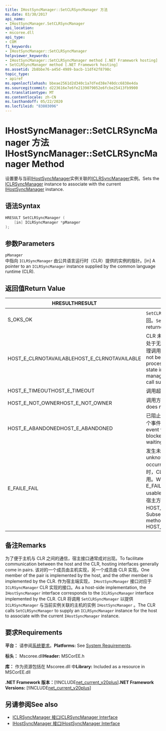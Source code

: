 ```yaml
---
title: IHostSyncManager::SetCLRSyncManager 方法
ms.date: 03/30/2017
api_name:
- IHostSyncManager.SetCLRSyncManager
api_location:
- mscoree.dll
api_type:
- COM
f1_keywords:
- IHostSyncManager::SetCLRSyncManager
helpviewer_keywords:
- IHostSyncManager::SetCLRSyncManager method [.NET Framework hosting]
- SetCLRSyncManager method [.NET Framework hosting]
ms.assetid: 2b8bbe76-a45d-4989-bacb-11df42f8798c
topic_type:
- apiref
ms.openlocfilehash: bbeae2561d2d340c1a7dfed38e740dcc6838e4da
ms.sourcegitcommit: d223616e7e6fe2139079052e6fcbe25413fb9900
ms.translationtype: MT
ms.contentlocale: zh-CN
ms.lasthandoff: 05/22/2020
ms.locfileid: "83803096"
---
```

# <a name="ihostsyncmanagersetclrsyncmanager-method"></a><span data-ttu-id="d4738-102">IHostSyncManager::SetCLRSyncManager 方法</span><span class="sxs-lookup"><span data-stu-id="d4738-102">IHostSyncManager::SetCLRSyncManager Method</span></span>
<span data-ttu-id="d4738-103">设置要与当前[IHostSyncManager](ihostsyncmanager-interface.md)实例关联的[ICLRSyncManager](../../../../docs/framework/unmanaged-api/hosting/iclrsyncmanager-interface.md)实例。</span><span class="sxs-lookup"><span data-stu-id="d4738-103">Sets the [ICLRSyncManager](../../../../docs/framework/unmanaged-api/hosting/iclrsyncmanager-interface.md) instance to associate with the current [IHostSyncManager](ihostsyncmanager-interface.md) instance.</span></span>  
  
## <a name="syntax"></a><span data-ttu-id="d4738-104">语法</span><span class="sxs-lookup"><span data-stu-id="d4738-104">Syntax</span></span>  
  
```cpp  
HRESULT SetCLRSyncManager (  
    [in] ICLRSyncManager *pManager  
);  
```  
  
## <a name="parameters"></a><span data-ttu-id="d4738-105">参数</span><span class="sxs-lookup"><span data-stu-id="d4738-105">Parameters</span></span>  
 `pManager`  
 <span data-ttu-id="d4738-106">中指向 `ICLRSyncManager` 由公共语言运行时（CLR）提供的实例的指针。</span><span class="sxs-lookup"><span data-stu-id="d4738-106">[in] A pointer to an `ICLRSyncManager` instance supplied by the common language runtime (CLR).</span></span>  
  
## <a name="return-value"></a><span data-ttu-id="d4738-107">返回值</span><span class="sxs-lookup"><span data-stu-id="d4738-107">Return Value</span></span>  
  
|<span data-ttu-id="d4738-108">HRESULT</span><span class="sxs-lookup"><span data-stu-id="d4738-108">HRESULT</span></span>|<span data-ttu-id="d4738-109">说明</span><span class="sxs-lookup"><span data-stu-id="d4738-109">Description</span></span>|  
|-------------|-----------------|  
|<span data-ttu-id="d4738-110">S_OK</span><span class="sxs-lookup"><span data-stu-id="d4738-110">S_OK</span></span>|<span data-ttu-id="d4738-111">`SetCLRSyncManager`已成功返回。</span><span class="sxs-lookup"><span data-stu-id="d4738-111">`SetCLRSyncManager` returned successfully.</span></span>|  
|<span data-ttu-id="d4738-112">HOST_E_CLRNOTAVAILABLE</span><span class="sxs-lookup"><span data-stu-id="d4738-112">HOST_E_CLRNOTAVAILABLE</span></span>|<span data-ttu-id="d4738-113">CLR 未加载到进程中，或 CLR 处于无法运行托管代码或成功处理调用的状态。</span><span class="sxs-lookup"><span data-stu-id="d4738-113">The CLR has not been loaded into a process, or the CLR is in a state in which it cannot run managed code or process the call successfully.</span></span>|  
|<span data-ttu-id="d4738-114">HOST_E_TIMEOUT</span><span class="sxs-lookup"><span data-stu-id="d4738-114">HOST_E_TIMEOUT</span></span>|<span data-ttu-id="d4738-115">调用超时。</span><span class="sxs-lookup"><span data-stu-id="d4738-115">The call timed out.</span></span>|  
|<span data-ttu-id="d4738-116">HOST_E_NOT_OWNER</span><span class="sxs-lookup"><span data-stu-id="d4738-116">HOST_E_NOT_OWNER</span></span>|<span data-ttu-id="d4738-117">调用方不拥有该锁。</span><span class="sxs-lookup"><span data-stu-id="d4738-117">The caller does not own the lock.</span></span>|  
|<span data-ttu-id="d4738-118">HOST_E_ABANDONED</span><span class="sxs-lookup"><span data-stu-id="d4738-118">HOST_E_ABANDONED</span></span>|<span data-ttu-id="d4738-119">已阻止的线程或纤程正在等待某个事件时，该事件被取消。</span><span class="sxs-lookup"><span data-stu-id="d4738-119">An event was canceled while a blocked thread or fiber was waiting on it.</span></span>|  
|<span data-ttu-id="d4738-120">E_FAIL</span><span class="sxs-lookup"><span data-stu-id="d4738-120">E_FAIL</span></span>|<span data-ttu-id="d4738-121">发生未知的灾难性故障。</span><span class="sxs-lookup"><span data-stu-id="d4738-121">An unknown catastrophic failure occurred.</span></span> <span data-ttu-id="d4738-122">当方法返回 E_FAIL 时，CLR 在该进程内将不再可用。</span><span class="sxs-lookup"><span data-stu-id="d4738-122">When a method returns E_FAIL, the CLR is no longer usable within the process.</span></span> <span data-ttu-id="d4738-123">对宿主方法的后续调用会返回 HOST_E_CLRNOTAVAILABLE。</span><span class="sxs-lookup"><span data-stu-id="d4738-123">Subsequent calls to hosting methods return HOST_E_CLRNOTAVAILABLE.</span></span>|  
  
## <a name="remarks"></a><span data-ttu-id="d4738-124">备注</span><span class="sxs-lookup"><span data-stu-id="d4738-124">Remarks</span></span>  
 <span data-ttu-id="d4738-125">为了便于主机与 CLR 之间的通信，宿主接口通常成对出现。</span><span class="sxs-lookup"><span data-stu-id="d4738-125">To facilitate communication between the host and the CLR, hosting interfaces generally come in pairs.</span></span> <span data-ttu-id="d4738-126">该对的一个成员由主机实现，另一个成员由 CLR 实现。</span><span class="sxs-lookup"><span data-stu-id="d4738-126">One member of the pair is implemented by the host, and the other member is implemented by the CLR.</span></span> <span data-ttu-id="d4738-127">作为宿主端实现， `IHostSyncManager` 接口对应于 `ICLRSyncManager` CLR 实现的接口。</span><span class="sxs-lookup"><span data-stu-id="d4738-127">As a host-side implementation, the `IHostSyncManager` interface corresponds to the `ICLRSyncManager` interface implemented by the CLR.</span></span> <span data-ttu-id="d4738-128">CLR 将调用 `SetCLRSyncManager` 以提供 `ICLRSyncManager` 与当前实例关联的主机的实例 `IHostSyncManager` 。</span><span class="sxs-lookup"><span data-stu-id="d4738-128">The CLR calls `SetCLRSyncManager` to supply an `ICLRSyncManager` instance for the host to associate with the current `IHostSyncManager` instance.</span></span>  
  
## <a name="requirements"></a><span data-ttu-id="d4738-129">要求</span><span class="sxs-lookup"><span data-stu-id="d4738-129">Requirements</span></span>  
 <span data-ttu-id="d4738-130">**平台：** 请参阅[系统要求](../../get-started/system-requirements.md)。</span><span class="sxs-lookup"><span data-stu-id="d4738-130">**Platforms:** See [System Requirements](../../get-started/system-requirements.md).</span></span>  
  
 <span data-ttu-id="d4738-131">**标头：** Mscoree.dll</span><span class="sxs-lookup"><span data-stu-id="d4738-131">**Header:** MSCorEE.h</span></span>  
  
 <span data-ttu-id="d4738-132">**库：** 作为资源包括在 Mscoree.dll 中</span><span class="sxs-lookup"><span data-stu-id="d4738-132">**Library:** Included as a resource in MSCorEE.dll</span></span>  
  
 <span data-ttu-id="d4738-133">**.NET Framework 版本：**[!INCLUDE[net_current_v20plus](../../../../includes/net-current-v20plus-md.md)]</span><span class="sxs-lookup"><span data-stu-id="d4738-133">**.NET Framework Versions:** [!INCLUDE[net_current_v20plus](../../../../includes/net-current-v20plus-md.md)]</span></span>  
  
## <a name="see-also"></a><span data-ttu-id="d4738-134">另请参阅</span><span class="sxs-lookup"><span data-stu-id="d4738-134">See also</span></span>

- [<span data-ttu-id="d4738-135">ICLRSyncManager 接口</span><span class="sxs-lookup"><span data-stu-id="d4738-135">ICLRSyncManager Interface</span></span>](iclrsyncmanager-interface.md)
- [<span data-ttu-id="d4738-136">IHostSyncManager 接口</span><span class="sxs-lookup"><span data-stu-id="d4738-136">IHostSyncManager Interface</span></span>](ihostsyncmanager-interface.md)
